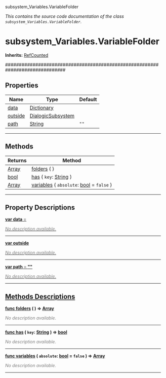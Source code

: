 
<div class="header-banner purple">
<div class="header-label purple">subsystem_Variables.VariableFolder</div>
</div>

*This contains the source code documentation of the class `subsystem_Variables.VariableFolder`.*
        
# subsystem_Variables.VariableFolder
**Inherits:** [RefCounted](https://docs.godotengine.org/en/latest/classes/class_refcounted.html#class-refcounted)

##############################################################################
## Properties
Name | Type | Default 
--- | --- | --- 
[<span class="hljs-title">data</span>](#property-data) | [Dictionary](https://docs.godotengine.org/en/latest/classes/class_dictionary.html#class-dictionary) |   
[<span class="hljs-title">outside</span>](#property-outside) | [DialogicSubsystem](class_dialogicsubsystem.md) |   
[<span class="hljs-title">path</span>](#property-path) | [String](https://docs.godotengine.org/en/latest/classes/class_string.html#class-string) |  `""` 
--- 

## Methods
Returns | Method 
--- | --- 
<span class="hljs-attribute">[Array](https://docs.godotengine.org/en/latest/classes/class_array.html#class-array)</span> | [<span class="hljs-title">folders</span>](#property-folders) ( ) 
<span class="hljs-attribute">[bool](https://docs.godotengine.org/en/latest/classes/class_bool.html#class-bool)</span> | [<span class="hljs-title">has</span>](#property-has) ( `key`: [String](https://docs.godotengine.org/en/latest/classes/class_string.html#class-string) ) 
<span class="hljs-attribute">[Array](https://docs.godotengine.org/en/latest/classes/class_array.html#class-array)</span> | [<span class="hljs-title">variables</span>](#property-variables) ( `absolute`: [bool](https://docs.godotengine.org/en/latest/classes/class_bool.html#class-bool) = `false` ) 
--- 
## Property Descriptions



<a class="header" id="property-data" href="#property-data">**<span class="hljs-attribute">var</span> <span class="hljs-title">data</span> <span style = "color: gray"> = </span> <unknown>** 



 <span style = "color: gray">*No description available.*</span> 

---



<a class="header" id="property-outside" href="#property-outside">**<span class="hljs-attribute">var</span> <span class="hljs-title">outside</span>** 



 <span style = "color: gray">*No description available.*</span> 

---



<a class="header" id="property-path" href="#property-path">**<span class="hljs-attribute">var</span> <span class="hljs-title">path</span> <span style = "color: gray"> = </span> ""** 



 <span style = "color: gray">*No description available.*</span> 

---

## Methods Descriptions



<a class="header" id="method-folders" href="#method-folders">**<span class="hljs-attribute">func</span> [<span class="hljs-title">folders</span>](#property-folders) ( )</a>  ⇒ <span class="hljs-attribute">[Array](https://docs.godotengine.org/en/latest/classes/class_array.html#class-array)</span>** 



 <span style = "color: gray">*No description available.*</span> 

---



<a class="header" id="method-has" href="#method-has">**<span class="hljs-attribute">func</span> [<span class="hljs-title">has</span>](#property-has) ( `key`: [String](https://docs.godotengine.org/en/latest/classes/class_string.html#class-string) )</a>  ⇒ <span class="hljs-attribute">[bool](https://docs.godotengine.org/en/latest/classes/class_bool.html#class-bool)</span>** 



 <span style = "color: gray">*No description available.*</span> 

---



<a class="header" id="method-variables" href="#method-variables">**<span class="hljs-attribute">func</span> [<span class="hljs-title">variables</span>](#property-variables) ( `absolute`: [bool](https://docs.godotengine.org/en/latest/classes/class_bool.html#class-bool) = `false` )</a>  ⇒ <span class="hljs-attribute">[Array](https://docs.godotengine.org/en/latest/classes/class_array.html#class-array)</span>** 



 <span style = "color: gray">*No description available.*</span> 

---

